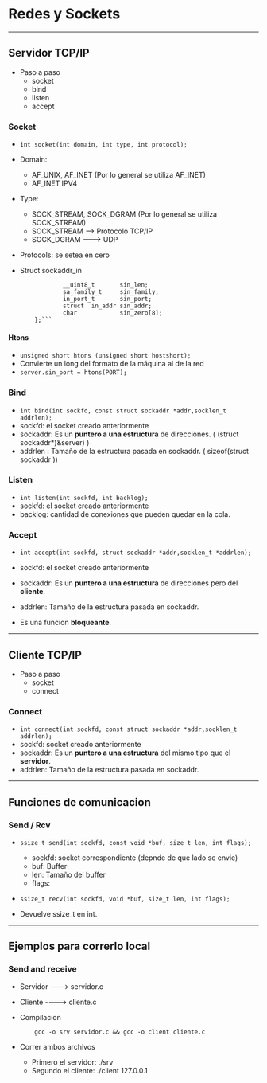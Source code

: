 # Redes y Sockets 

***************

## Servidor TCP/IP

* Paso a paso
    * socket
    * bind
    * listen
    * accept

### Socket

* ``` int socket(int domain, int type, int protocol); ```
* Domain: 
    * AF_UNIX, AF_INET (Por lo general se utiliza AF_INET)
    * AF_INET IPV4
* Type: 
    * SOCK_STREAM, SOCK_DGRAM (Por lo general se utiliza SOCK_STREAM)
    * SOCK_STREAM --> Protocolo TCP/IP
    * SOCK_DGRAM ---> UDP
* Protocols: se setea en cero

* Struct sockaddr_in

    ```   struct sockaddr_in {
	            __uint8_t       sin_len;
	            sa_family_t     sin_family;
	            in_port_t       sin_port;
	            struct  in_addr sin_addr;
	            char            sin_zero[8];
        };```

#### Htons

* ```unsigned short htons (unsigned short hostshort); ```
* Convierte un long del formato de la máquina al de la red
* ```server.sin_port = htons(PORT);```

### Bind

* ```int bind(int sockfd, const struct sockaddr *addr,socklen_t addrlen);```
* sockfd: el socket creado anteriormente
* sockaddr: Es un **puntero a una estructura** de direcciones. ( (struct sockaddr*)&server) ) 
* addrlen : Tamaño de la estructura pasada en sockaddr. ( sizeof(struct sockaddr ))

### Listen

* ```int listen(int sockfd, int backlog);```
* sockfd: el socket creado anteriormente
* backlog: cantidad de conexiones que pueden quedar en la cola.

### Accept

* ```int accept(int sockfd, struct sockaddr *addr,socklen_t *addrlen);```
* sockfd: el socket creado anteriormente
* sockaddr: Es un **puntero a una estructura** de direcciones pero del **cliente**. 
* addrlen: Tamaño de la estructura pasada en sockaddr.

* Es una funcion **bloqueante**.

*************

## Cliente TCP/IP

* Paso a paso
    * socket
    * connect

### Connect

* ```int connect(int sockfd, const struct sockaddr *addr,socklen_t addrlen);```
* sockfd: socket creado anteriormente
* sockaddr: Es un **puntero a una estructura** del mismo tipo que el **servidor**.
* addrlen: Tamaño de la estructura pasada en sockaddr.

**************

## Funciones de comunicacion

### Send / Rcv

* ```ssize_t send(int sockfd, const void *buf, size_t len, int flags);```
    * sockfd: socket correspondiente (depnde de que lado se envie)
    * buf: Buffer 
    * len: Tamaño del buffer
    * flags: 

* ```ssize_t recv(int sockfd, void *buf, size_t len, int flags);```

* Devuelve ssize_t en int.


******************************

## Ejemplos para correrlo local

### Send and receive

* Servidor ---> servidor.c
* Cliente ----> cliente.c

* Compilacion
    ```
        gcc -o srv servidor.c && gcc -o client cliente.c 
    ```

* Correr ambos archivos
    * Primero el servidor: ./srv
    * Segundo el cliente: ./client 127.0.0.1